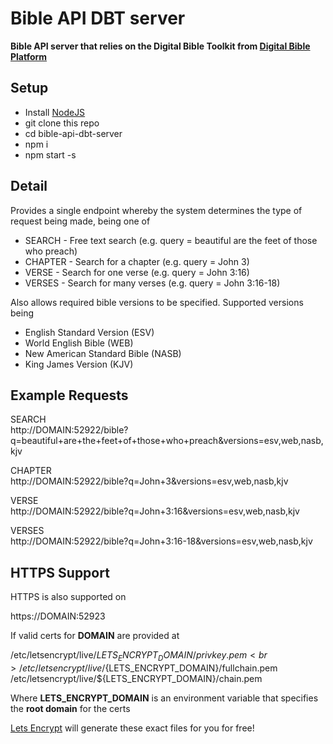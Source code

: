 Bible API DBT server
====================

**Bible API server that relies on the Digital Bible Toolkit from [Digital Bible Platform](http://www.digitalbibleplatform.com)**

Setup
-----

* Install [NodeJS](https://nodejs.org/en)
* git clone this repo
* cd bible-api-dbt-server
* npm i
* npm start -s

Detail
------

Provides a single endpoint whereby the system determines the type of request being made, being one of

* SEARCH - Free text search (e.g. query = beautiful are the feet of those who preach)
* CHAPTER - Search for a chapter (e.g. query = John 3)
* VERSE - Search for one verse (e.g. query = John 3:16)
* VERSES - Search for many verses (e.g. query = John 3:16-18)

Also allows required bible versions to be specified. Supported versions being

* English Standard Version (ESV)
* World English Bible (WEB)
* New American Standard Bible (NASB)
* King James Version (KJV)

Example Requests
----------------

SEARCH<br>
http://DOMAIN:52922/bible?q=beautiful+are+the+feet+of+those+who+preach&versions=esv,web,nasb,kjv

CHAPTER<br>
http://DOMAIN:52922/bible?q=John+3&versions=esv,web,nasb,kjv

VERSE<br>
http://DOMAIN:52922/bible?q=John+3:16&versions=esv,web,nasb,kjv

VERSES<br>
http://DOMAIN:52922/bible?q=John+3:16-18&versions=esv,web,nasb,kjv

HTTPS Support
-------------

HTTPS is also supported on

https://DOMAIN:52923

If valid certs for **DOMAIN** are provided at

/etc/letsencrypt/live/${LETS_ENCRYPT_DOMAIN}/privkey.pem<br>
/etc/letsencrypt/live/${LETS_ENCRYPT_DOMAIN}/fullchain.pem<br>
/etc/letsencrypt/live/${LETS_ENCRYPT_DOMAIN}/chain.pem

Where **LETS_ENCRYPT_DOMAIN** is an environment variable that specifies the **root domain** for the certs

[Lets Encrypt](https://letsencrypt.org) will generate these exact files for you for free!
